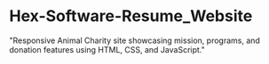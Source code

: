 # Hex-Software-Resume_Website
"Responsive Animal Charity site showcasing mission, programs, and donation features using HTML, CSS, and JavaScript."
